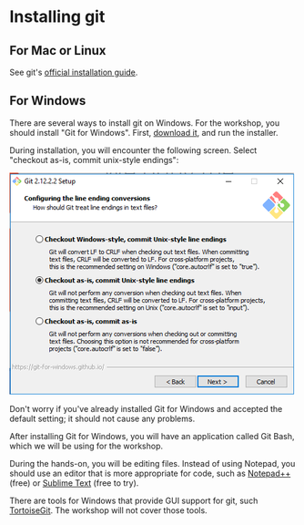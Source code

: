 # Installing git

## For Mac or Linux

See git's [official installation guide](https://git-scm.com/book/en/v2/Getting-Started-Installing-Git).

## For Windows

There are several ways to install git on Windows. For the workshop, you should install
"Git for Windows". First, [download it](https://git-for-windows.github.io/), and run the installer.

During installation, you will encounter the following screen. Select "checkout as-is, commit unix-style endings":

![install screen](gitForWindowsInstallScreen.png)

Don't worry if you've already installed Git for Windows and accepted the default setting; it should not cause
any problems.

After installing Git for Windows, you will have an application called Git Bash, which we will be using for the workshop.

During the hands-on, you will be editing files. Instead of using Notepad, you should use an editor that is
more appropriate for code, such as [Notepad++](https://notepad-plus-plus.org/) (free) or
[Sublime Text](https://www.sublimetext.com/) (free to try).

There are tools for Windows that provide GUI support for git, such [TortoiseGit](https://tortoisegit.org/).
The workshop will not cover those tools.
